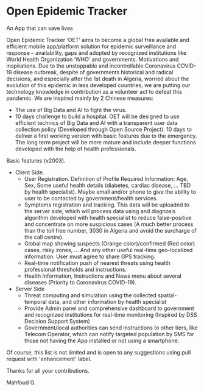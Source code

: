 # Open Epidemic Tracker
An App that can save lives

Open Epidemic Tracker ‘OET’ aims to become a global free available and efficient mobile app/platform solution for epidemic surveillance and response – availability, gaps and adopted by recognized institutions like World Health Organization ‘WHO’ and governments.
Motivations and inspirations.
Due to the unstoppable and incontrollable Coronavirus COVID-19 disease outbreak, despite of governments historical and radical decisions, and especially after the 1st death in Algeria, worried about the evolution of this epidemic in less developed countries, we are putting our technology knowledge in contribution as a volunteer act to defeat this pandemic.
We are inspired mainly by 2 Chinese measures:
-	The use of Big Data and AI to fight the virus.
-	10 days challenge to build a hospital.
OET will be designed to use efficient technics of Big Data and AI with a transparent user data collection policy (Developed through Open Source Project).
10 days to deliver a first working version with basic features due to the emergency. The long term project will be more mature and include deeper functions developed with the help of health professionals.

Basic features (v2003).
-	Client Side.
	-	User Registration. Definition of Profile Required Information: Age, Sex, Some useful health details (diabetes, cardiac disease, … TBD by health specialist). Maybe email and/or phone to give the ability to user to be contacted by government/health services.
	-	Symptoms registration and tracking. This data will be uploaded to the server side, which will process data using and diagnosis algorithm developed with health specialist to reduce false-positive and concentrate on more suspicious cases (A much better process than the toll free number, 3030 in Algeria and avoid the surcharge of the call centre).
	-	Global map showing suspects (Orange color)/confirmed (Red color) cases, risky zones, … And any other useful real-time geo-localized information. User must agree to share GPS tracking.
	-	Real-time notification push of nearest threats using health professional thresholds and instructions.
	-	Health Information, Instructions and News menu about several diseases (Priority to Coronavirus COVID-19).
- Server Side
	-	Threat computing and simulation using the collected spatial-temporal data, and other information by health specialist
	-	Provide Admin panel and comprehensive dashboard to government and recognized institutions for real-time monitoring (Inspired by DSS Decision Support System)
	-	Government/local authorities can send instructions to other tiers, like Telecom Operator, which can notify targeted population by SMS for those not having the App installed or not using a smartphone.

Of course, this list is not limited and is open to any suggestions using pull request with 'enhancement' label.

Thanks for all your contributions.

Mahfoud G.


